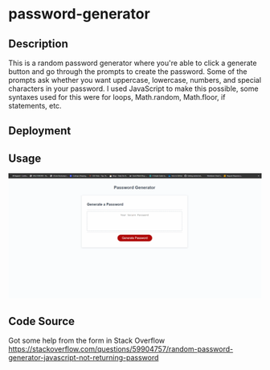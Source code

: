 # password-generator

## Description

This is a random password generator where you're able to click a generate button and go through the prompts to create the password. Some of the prompts ask whether you want uppercase, lowercase, numbers, and special characters in your password. I used JavaScript to make this possible, some syntaxes used for this were for loops, Math.random, Math.floor, if statements, etc. 

## Deployment

## Usage

![Getting Started](./images/password-generator-preview.gif)

## Code Source

Got some help from the form in Stack Overflow https://stackoverflow.com/questions/59904757/random-password-generator-javascript-not-returning-password
